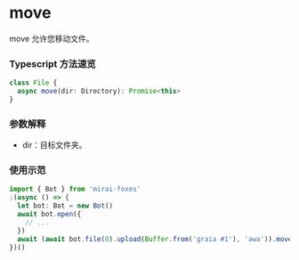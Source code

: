 # move

move 允许您移动文件。

### Typescript 方法速览

```typescript
class File {
  async move(dir: Directory): Promise<this>
}
```

### 参数解释

- dir：目标文件夹。

### 使用示范

```typescript
import { Bot } from 'mirai-foxes'
;(async () => {
  let bot: Bot = new Bot()
  await bot.open({
    // ...
  })
  await (await bot.file(0).upload(Buffer.from('graia #1'), 'awa')).move(...) // 上传文件后移动
})()
```
